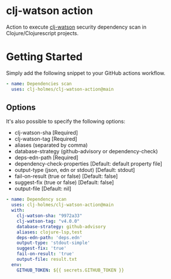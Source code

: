 # clj-watson action

Action to execute [clj-watson](https://github.com/clj-holmes/clj-watson) security dependency scan in Clojure/Clojurescript projects.

# Getting Started
Simply add the following snippet to your GitHub actions workflow.
```yaml
- name: Dependencies scan
  uses: clj-holmes/clj-watson-action@main
```

## Options
It's also possible to specify the following options:
- clj-watson-sha [Required]
- clj-watson-tag [Required]
- aliases (separated by comma)
- database-strategy (github-advisory or dependency-check)
- deps-edn-path [Required]
- dependency-check-properties [Default: default property file]
- output-type (json, edn or stdout) [Default: stdout]
- fail-on-result (true or false) [Default: false]
- suggest-fix (true or false) [Default: false]
- output-file [Default: nil]

```yaml
- name: Dependency scan
  uses: clj-holmes/clj-watson-action@main
  with:
    clj-watson-sha: "9972a33"
    clj-watson-tag: "v4.0.0"
    database-strategy: github-advisory
    aliases: clojure-lsp,test 
    deps-edn-path: 'deps.edn'
    output-type: 'stdout-simple'
    suggest-fix: 'true'
    fail-on-result: 'true'
    output-file: result.txt
  env:
    GITHUB_TOKEN: ${{ secrets.GITHUB_TOKEN }}
```

